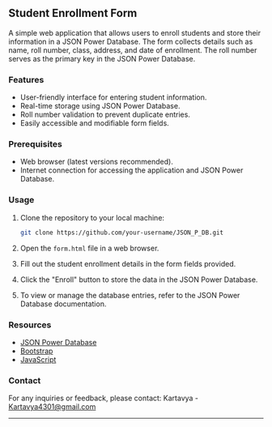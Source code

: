 ## Student Enrollment Form

A simple web application that allows users to enroll students and store their information in a JSON Power Database. The form collects details such as name, roll number, class, address, and date of enrollment. The roll number serves as the primary key in the JSON Power Database.

### Features

- User-friendly interface for entering student information.
- Real-time storage using JSON Power Database.
- Roll number validation to prevent duplicate entries.
- Easily accessible and modifiable form fields.

### Prerequisites

- Web browser (latest versions recommended).
- Internet connection for accessing the application and JSON Power Database.

### Usage

1. Clone the repository to your local machine:

   ```bash
   git clone https://github.com/your-username/JSON_P_DB.git
   ```

2. Open the `form.html` file in a web browser.

3. Fill out the student enrollment details in the form fields provided.

4. Click the "Enroll" button to store the data in the JSON Power Database.

5. To view or manage the database entries, refer to the JSON Power Database documentation.

### Resources

- [JSON Power Database](https://jsonpowerdb.com/)
- [Bootstrap](https://getbootstrap.com/)
- [JavaScript](https://developer.mozilla.org/en-US/docs/Web/JavaScript)

### Contact

For any inquiries or feedback, please contact:
Kartavya - Kartavya4301@gmail.com

---
